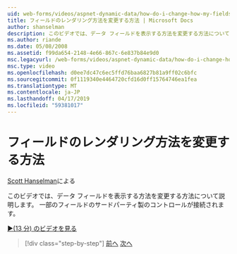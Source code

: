 ```yaml
---
uid: web-forms/videos/aspnet-dynamic-data/how-do-i-change-how-my-fields-render
title: フィールドのレンダリング方法を変更する方法 | Microsoft Docs
author: shanselman
description: このビデオでは、データ フィールドを表示する方法を変更する方法について説明します。 一部のフィールドのサードパーティ製のコントロールが接続されます。
ms.author: riande
ms.date: 05/08/2008
ms.assetid: f99da654-2148-4e66-867c-6e837b84e9d0
msc.legacyurl: /web-forms/videos/aspnet-dynamic-data/how-do-i-change-how-my-fields-render
msc.type: video
ms.openlocfilehash: d0ee7dc47c6ec5ffd76baa6827b81a9ff02c6bfc
ms.sourcegitcommit: 0f1119340e4464720cfd16d0ff15764746ea1fea
ms.translationtype: MT
ms.contentlocale: ja-JP
ms.lasthandoff: 04/17/2019
ms.locfileid: "59381017"
---
```

# <a name="how-do-i-change-how-my-fields-render"></a>フィールドのレンダリング方法を変更する方法

[Scott Hanselman](https://github.com/shanselman)による

このビデオでは、データ フィールドを表示する方法を変更する方法について説明します。 一部のフィールドのサードパーティ製のコントロールが接続されます。

[&#9654;(13 分) のビデオを見る](https://channel9.msdn.com/Blogs/ASP-NET-Site-Videos/how-do-i-change-how-my-fields-render)

> [!div class="step-by-step"]
> [前へ](how-do-i-enable-inline-gridview-editing.md)
> [次へ](how-do-i-handle-business-logic-exceptions.md)
